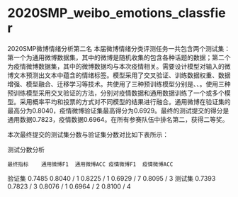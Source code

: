 # 2020SMP_weibo_emotions_classfier
2020SMP微博情绪分析第二名
本届微博情绪分类评测任务一共包含两个测试集：第一个为通用微博数据集，其中的微博是随机收集的包含各种话题的数据；第二个为疫情微博数据集，其中的微博数据均与本次疫情相关。需要设计模型对输入的微博文本预测出文本中蕴含的情绪标签。模型采用了交叉验证、训练数据权重、数据增强、模型融合、迁移学习等技术。共使用了三种预训练模型分别是、、。使用三种预训练模型采用交叉验证的方法，分别对疫情数据和通用数据训练了一个或多个模型。采用概率平均和投票的方式对不同模型的结果进行融合。通用微博在验证集的最高分为0.8040，疫情微博验证集最高得分为0.6929。最终的测试提交的得分是通用数据0.7823，疫情数据0.6964。在所有参赛队伍中排名第二，获得二等奖。

本次最终提交的测试集分数与验证集分数对比如下表所示：

测试分数分析

	最终指标	通用微博F1	通用微博ACC	疫情微博F1	疫情微博ACC
验证集	0.7485	0.8040 / 1	0.8225 / 1	0.6929 / 7	0.8095 / 3
测试集	0.7393	0.7823 / 3	0.8076 / 1	0.6964 / 2	0.8100 / 4
